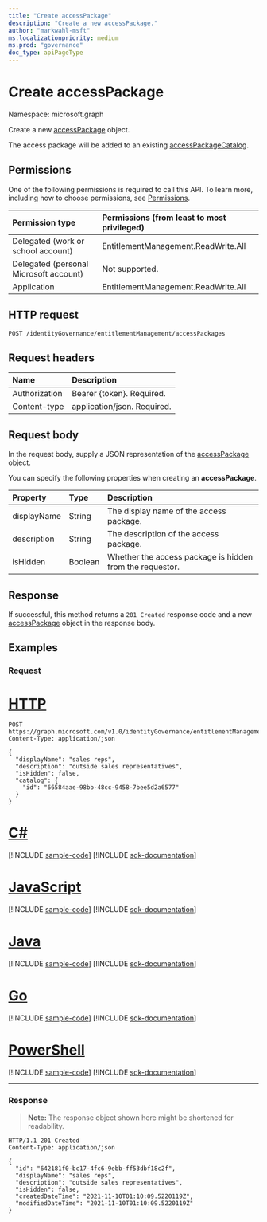 ```yaml
---
title: "Create accessPackage"
description: "Create a new accessPackage."
author: "markwahl-msft"
ms.localizationpriority: medium
ms.prod: "governance"
doc_type: apiPageType
---
```

# Create accessPackage

Namespace: microsoft.graph

Create a new [accessPackage](../resources/accesspackage.md) object.

The access package will be added to an existing [accessPackageCatalog](../resources/accesspackagecatalog.md).

## Permissions

One of the following permissions is required to call this API. To learn more, including how to choose permissions, see [Permissions](/graph/permissions-reference).

| Permission type                        | Permissions (from least to most privileged) |
|:---------------------------------------|:--------------------------------------------|
| Delegated (work or school account)     | EntitlementManagement.ReadWrite.All |
| Delegated (personal Microsoft account) | Not supported. |
| Application                            | EntitlementManagement.ReadWrite.All |

## HTTP request

<!-- {
  "blockType": "ignored"
}
-->
``` http
POST /identityGovernance/entitlementManagement/accessPackages
```

## Request headers

| Name          | Description   |
|:--------------|:--------------|
| Authorization | Bearer \{token\}. Required. |
| Content-type  | application/json. Required.  |

## Request body
In the request body, supply a JSON representation of the [accessPackage](../resources/accesspackage.md) object.

You can specify the following properties when creating an **accessPackage**.

|Property|Type|Description|
|:---|:---|:---|
|displayName|String|The display name of the access package.|
|description|String|The description of the access package.|
|isHidden|Boolean|Whether the access package is hidden from the requestor.|



## Response

If successful, this method returns a `201 Created` response code and a new [accessPackage](../resources/accesspackage.md) object in the response body.

## Examples

### Request

# [HTTP](#tab/http)
<!-- {
  "blockType": "request",
  "name": "create_accesspackage"
}
-->
``` http
POST https://graph.microsoft.com/v1.0/identityGovernance/entitlementManagement/accessPackages
Content-Type: application/json

{
  "displayName": "sales reps",
  "description": "outside sales representatives",
  "isHidden": false,
  "catalog": {
    "id": "66584aae-98bb-48cc-9458-7bee5d2a6577"
  }
}
```

# [C#](#tab/csharp)
[!INCLUDE [sample-code](../includes/snippets/csharp/create-accesspackage-csharp-snippets.md)]
[!INCLUDE [sdk-documentation](../includes/snippets/snippets-sdk-documentation-link.md)]

# [JavaScript](#tab/javascript)
[!INCLUDE [sample-code](../includes/snippets/javascript/create-accesspackage-javascript-snippets.md)]
[!INCLUDE [sdk-documentation](../includes/snippets/snippets-sdk-documentation-link.md)]

# [Java](#tab/java)
[!INCLUDE [sample-code](../includes/snippets/java/create-accesspackage-java-snippets.md)]
[!INCLUDE [sdk-documentation](../includes/snippets/snippets-sdk-documentation-link.md)]

# [Go](#tab/go)
[!INCLUDE [sample-code](../includes/snippets/go/create-accesspackage-go-snippets.md)]
[!INCLUDE [sdk-documentation](../includes/snippets/snippets-sdk-documentation-link.md)]

# [PowerShell](#tab/powershell)
[!INCLUDE [sample-code](../includes/snippets/powershell/create-accesspackage-powershell-snippets.md)]
[!INCLUDE [sdk-documentation](../includes/snippets/snippets-sdk-documentation-link.md)]

---



### Response
>**Note:** The response object shown here might be shortened for readability.
<!-- {
  "blockType": "response",
  "truncated": true,
  "@odata.type": "microsoft.graph.accessPackage"
}
-->
``` http
HTTP/1.1 201 Created
Content-Type: application/json

{
  "id": "642181f0-bc17-4fc6-9ebb-ff53dbf18c2f",
  "displayName": "sales reps",
  "description": "outside sales representatives",
  "isHidden": false,
  "createdDateTime": "2021-11-10T01:10:09.5220119Z",
  "modifiedDateTime": "2021-11-10T01:10:09.5220119Z"
}
```

